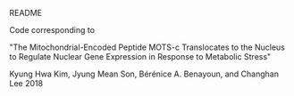 README

Code corresponding to 

"The Mitochondrial-Encoded Peptide MOTS-c Translocates to the Nucleus to Regulate Nuclear Gene Expression in Response to Metabolic Stress"

Kyung Hwa Kim, Jyung Mean Son, Bérénice A. Benayoun, and Changhan Lee
2018

